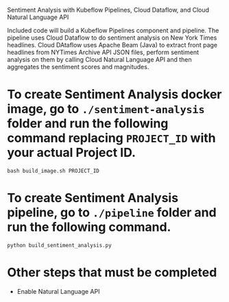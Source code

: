 Sentiment Analysis with Kubeflow Pipelines, Cloud Dataflow, and Cloud Natural Language API

Included code will build a Kubeflow Pipelines component and pipeline. The pipeline uses Cloud Dataflow to do sentiment analysis on New York Times headlines. Cloud DAtaflow uses Apache Beam (Java) to extract front page headlines from NYTimes Archive API JSON files, perform sentiment analysis on them by calling Cloud Natural Language API and then aggregates the sentiment scores and magnitudes.

# To create Sentiment Analysis docker image, go to `./sentiment-analysis` folder and run the following command replacing `PROJECT_ID` with your actual Project ID.

    bash build_image.sh PROJECT_ID

# To create Sentiment Analysis pipeline, go to `./pipeline` folder and run the following command.

    python build_sentiment_analysis.py

# Other steps that must be completed

* Enable Natural Language API
